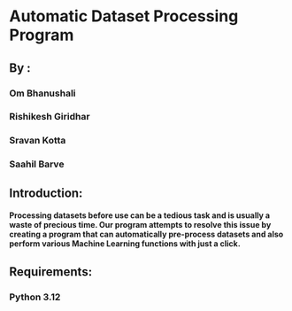 # Automatic Dataset Processing Program

## By :
### Om Bhanushali
### Rishikesh Giridhar
### Sravan Kotta
### Saahil Barve


## Introduction:
#### Processing datasets before use can be a tedious task and is usually a waste of precious time. Our program attempts to resolve this issue by creating a program that can automatically pre-process datasets and also perform various Machine Learning functions with just a click.

## Requirements:
### Python 3.12
